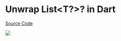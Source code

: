 # Unwrap List<T?>? in Dart

[Source Code](../source/unwrap-list-t?-?-in-dart.dart)

![](../images/unwrap-list-t?-?-in-dart.jpg)
